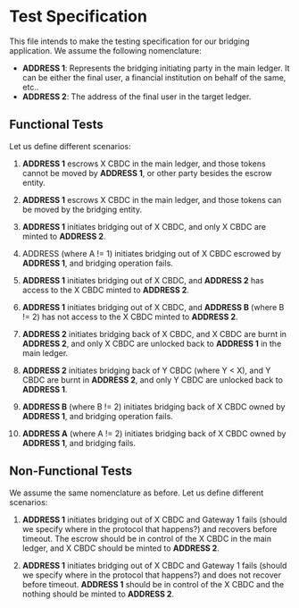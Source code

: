 # Test Specification
This file intends to make the testing specification for our bridging application. We assume the following nomenclature:
- **ADDRESS 1**: Represents the bridging initiating party in the main ledger. It can be either the final user, a financial institution on behalf of the same, etc..
- **ADDRESS 2**: The address of the final user in the target ledger.

## Functional Tests
Let us define different scenarios:

1. **ADDRESS 1** escrows X CBDC in the main ledger, and those tokens cannot be moved by **ADDRESS 1**, or other party besides the escrow entity.

2. **ADDRESS 1** escrows X CBDC in the main ledger, and those tokens can be moved by the bridging entity.

3. **ADDRESS 1** initiates bridging out of X CBDC, and only X CBDC are minted to **ADDRESS 2**.

4. ADDRESS (where A != 1) initiates bridging out of X CBDC escrowed by **ADDRESS 1**, and bridging operation fails.

5. **ADDRESS 1** initiates bridging out of X CBDC, and **ADDRESS 2** has access to the X CBDC minted to **ADDRESS 2**.

6. **ADDRESS 1** initiates bridging out of X CBDC, and **ADDRESS B** (where B != 2) has not access to the X CBDC minted to **ADDRESS 2**.

7. **ADDRESS 2** initiates bridging back of X CBDC, and X CBDC are burnt in **ADDRESS 2**, and only X CBDC are unlocked back to **ADDRESS 1** in the main ledger.

8. **ADDRESS 2** initiates bridging back of Y CBDC (where Y < X), and Y CBDC are burnt in **ADDRESS 2**, and only Y CBDC are unlocked back to **ADDRESS 1**.

9. **ADDRESS B** (where B != 2) initiates bridging back of X CBDC owned by **ADDRESS 1**, and bridging operation fails.

10. **ADDRESS A** (where A != 2) initiates bridging back of X CBDC owned by **ADDRESS 1**, and bridging fails.

## Non-Functional Tests
We assume the same nomenclature as before. Let us define different scenarios:

1. **ADDRESS 1** initiates bridging out of X CBDC and Gateway 1 fails (should we specify where in the protocol that happens?) and recovers before timeout. The escrow should be in control of the X CBDC in the main ledger, and X CBDC should be minted to **ADDRESS 2**.

2. **ADDRESS 1** initiates bridging out of X CBDC and Gateway 1 fails (should we specify where in the protocol that happens?) and does not recover before timeout. **ADDRESS 1** should be in control of the X CBDC and the nothing should be minted to **ADDRESS 2**.